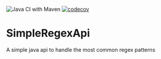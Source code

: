 ![Java CI with Maven](https://github.com/palyfight/SimpleRegexApi/workflows/Java%20CI%20with%20Maven/badge.svg?branch=master)
[![codecov](https://codecov.io/gh/palyfight/SimpleRegexApi/branch/master/graph/badge.svg)](https://codecov.io/gh/palyfight/SimpleRegexApi)

# SimpleRegexApi
A simple java api to handle the most common regex patterns
